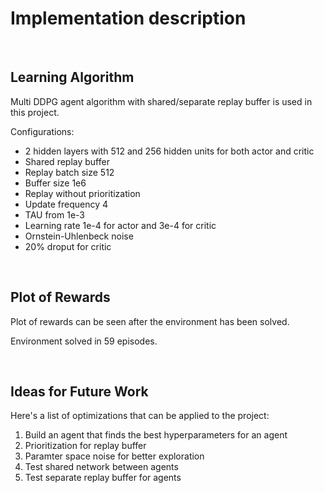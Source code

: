 # Implementation description

</br>

## Learning Algorithm

Multi DDPG agent algorithm with shared/separate replay buffer is used in this project. 

Configurations:
* 2 hidden layers with 512 and 256 hidden units for both actor and critic
* Shared replay buffer
* Replay batch size 512
* Buffer size 1e6
* Replay without prioritization
* Update frequency 4
* TAU from  1e-3
* Learning rate 1e-4 for actor and 3e-4 for critic
* Ornstein-Uhlenbeck noise
* 20% droput for critic


</br>

## Plot of Rewards
Plot of rewards can be seen after the environment has been solved.

Environment solved in 59 episodes.

</br>

## Ideas for Future Work
Here's a list of optimizations that can be applied to the project:
1. Build an agent that finds the best hyperparameters for an agent
2. Prioritization for replay buffer
3. Paramter space noise for better exploration
4. Test shared network between agents
5. Test separate replay buffer for agents
